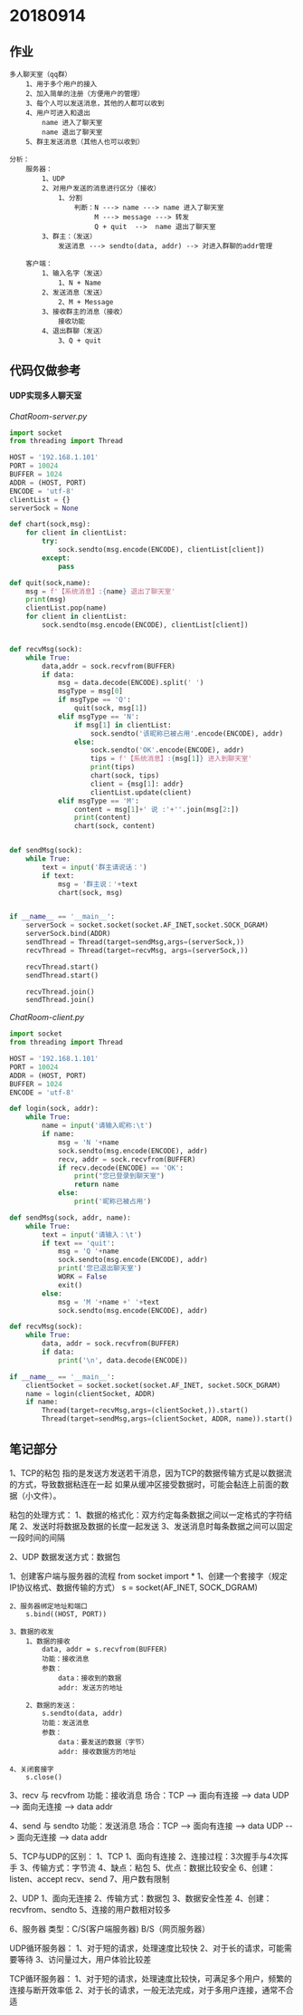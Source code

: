 # 20180914

## 作业

```
多人聊天室（qq群）
    1、用于多个用户的接入
    2、加入简单的注册（方便用户的管理）
    3、每个人可以发送消息，其他的人都可以收到
    4、用户可进入和退出
        name 进入了聊天室
        name 退出了聊天室
    5、群主发送消息（其他人也可以收到）

分析：
    服务器：
        1、UDP
        2、对用户发送的消息进行区分（接收）
            1、分割
                判断：N ---> name ---> name 进入了聊天室
                     M ---> message ---> 转发
                     Q + quit  -->  name 退出了聊天室
        3、群主：（发送）
            发送消息 ---> sendto(data, addr) --> 对进入群聊的addr管理

    客户端：
        1、输入名字（发送）
            1、N + Name
        2、发送消息（发送）
            2、M + Message
        3、接收群主的消息（接收）
            接收功能
        4、退出群聊（发送）
            3、Q + quit
```



## 代码仅做参考



#### UDP实现多人聊天室

*ChatRoom-server.py*

```python
import socket
from threading import Thread

HOST = '192.168.1.101'
PORT = 10024
BUFFER = 1024
ADDR = (HOST, PORT)
ENCODE = 'utf-8'
clientList = {}
serverSock = None

def chart(sock,msg):
    for client in clientList:
        try:
            sock.sendto(msg.encode(ENCODE), clientList[client])
        except:
            pass

def quit(sock,name):
    msg = f'【系统消息】:{name} 退出了聊天室'
    print(msg)
    clientList.pop(name)
    for client in clientList:
        sock.sendto(msg.encode(ENCODE), clientList[client])


def recvMsg(sock):
    while True:
        data,addr = sock.recvfrom(BUFFER)
        if data:
            msg = data.decode(ENCODE).split(' ')
            msgType = msg[0]
            if msgType == 'Q':
                quit(sock, msg[1])
            elif msgType == 'N':
                if msg[1] in clientList:
                    sock.sendto('该昵称已被占用'.encode(ENCODE), addr)
                else:
                    sock.sendto('OK'.encode(ENCODE), addr)
                    tips = f'【系统消息】:{msg[1]} 进入到聊天室'
                    print(tips)
                    chart(sock, tips)
                    client = {msg[1]: addr}
                    clientList.update(client)
            elif msgType == 'M':
                content = msg[1]+' 说 :'+''.join(msg[2:])
                print(content)
                chart(sock, content)


def sendMsg(sock):
    while True:
        text = input('群主请说话：')
        if text:
            msg = '群主说：'+text
            chart(sock, msg)


if __name__ == '__main__':
    serverSock = socket.socket(socket.AF_INET,socket.SOCK_DGRAM)
    serverSock.bind(ADDR)
    sendThread = Thread(target=sendMsg,args=(serverSock,))
    recvThread = Thread(target=recvMsg, args=(serverSock,))

    recvThread.start()
    sendThread.start()

    recvThread.join()
    sendThread.join()
```





*ChatRoom-client.py*

```python
import socket
from threading import Thread

HOST = '192.168.1.101'
PORT = 10024
ADDR = (HOST, PORT)
BUFFER = 1024
ENCODE = 'utf-8'

def login(sock, addr):
    while True:
        name = input('请输入昵称:\t')
        if name:
            msg = 'N '+name
            sock.sendto(msg.encode(ENCODE), addr)
            recv, addr = sock.recvfrom(BUFFER)
            if recv.decode(ENCODE) == 'OK':
                print("您已登录到聊天室")
                return name
            else:
                print('昵称已被占用')

def sendMsg(sock, addr, name):
    while True:
        text = input('请输入：\t')
        if text == 'quit':
            msg = 'Q '+name
            sock.sendto(msg.encode(ENCODE), addr)
            print('您已退出聊天室')
            WORK = False
            exit()
        else:
            msg = 'M '+name +' '+text
            sock.sendto(msg.encode(ENCODE), addr)

def recvMsg(sock):
    while True:
        data, addr = sock.recvfrom(BUFFER)
        if data:
            print('\n', data.decode(ENCODE))

if __name__ == '__main__':
    clientSocket = socket.socket(socket.AF_INET, socket.SOCK_DGRAM)
    name = login(clientSocket, ADDR)
    if name:
        Thread(target=recvMsg,args=(clientSocket,)).start()
        Thread(target=sendMsg,args=(clientSocket, ADDR, name)).start()
```



## 笔记部分

1、TCP的粘包
    指的是发送方发送若干消息，因为TCP的数据传输方式是以数据流的方式，导致数据粘连在一起
    如果从缓冲区接受数据时，可能会黏连上前面的数据（小文件）。

粘包的处理方式：
    1、数据的格式化：双方约定每条数据之间以一定格式的字符结尾
    2、发送时将数据及数据的长度一起发送
    3、发送消息时每条数据之间可以固定一段时间的间隔

2、UDP
    数据发送方式：数据包

1、创建客户端与服务器的流程
    from socket import *
    1、创建一个套接字（规定IP协议格式、数据传输的方式）
        s = socket(AF_INET, SOCK_DGRAM)

    2、服务器绑定地址和端口
        s.bind((HOST, PORT))

    3、数据的收发
        1、数据的接收
            data, addr = s.recvfrom(BUFFER)
            功能：接收消息
            参数：
                data：接收到的数据
                addr: 发送方的地址

        2、数据的发送：
            s.sendto(data, addr)
            功能：发送消息
            参数：
                data：要发送的数据（字节）
                addr: 接收数据方的地址

    4、关闭套接字
        s.close()



3、recv 与 recvfrom
    功能：接收消息
    场合：TCP  --> 面向有连接 --> data
         UDP  --> 面向无连接 --> data addr

4、send 与 sendto
    功能：发送消息
    场合：TCP  --> 面向有连接 --> data
         UDP  --> 面向无连接 --> data addr

5、TCP与UDP的区别：
    1、TCP
        1、面向有连接
        2、连接过程：3次握手与4次挥手
        3、传输方式：字节流
        4、缺点：粘包
        5、优点：数据比较安全
        6、创建：listen、accept
                recv、send
        7、用户数有限制

2、UDP
    1、面向无连接
    2、传输方式：数据包
    3、数据安全性差
    4、创建：recvfrom、sendto
    5、连接的用户数相对较多

6、服务器
    类型：C/S(客户端服务器)    B/S（网页服务器）

UDP循环服务器：
    1、对于短的请求，处理速度比较快
    2、对于长的请求，可能需要等待
    3、访问量过大，用户体验比较差

TCP循环服务器：
    1、对于短的请求，处理速度比较快，可满足多个用户，频繁的连接与断开效率低
    2、对于长的请求，一般无法完成，对于多用户连接，通常不合适